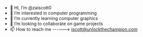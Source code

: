 - 👋 Hi, I’m @zaiscott0
- 👀 I’m interested in computer programming 
- 🌱 I’m currently learning computer graphics
- 💞️ I’m looking to collaborate on game projects
- 📫 How to reach me ------> iscott@unlockthechampion.com

<!---
zaiscott0/zaiscott0 is a ✨ special ✨ repository because its `README.md` (this file) appears on your GitHub profile.
You can click the Preview link to take a look at your changes.
--->
